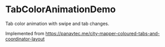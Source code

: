 # TabColorAnimationDemo
Tab color animation with swipe and tab changes.

Implemented from 
https://panavtec.me/city-mapper-coloured-tabs-and-coordinator-layout
